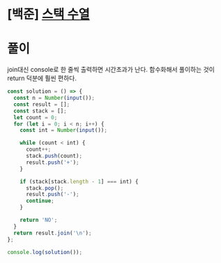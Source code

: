 # [백준] [스택 수열](https://www.acmicpc.net/problem/1874)

# 풀이
join대신 console로 한 줄씩 출력하면 시간초과가 난다.
함수화해서 풀이하는 것이 return 덕분에 훨씬 편하다.

```js
const solution = () => {
  const n = Number(input());
  const result = [];
  const stack = [];
  let count = 0;
  for (let i = 0; i < n; i++) {
    const int = Number(input());

    while (count < int) {
      count++;
      stack.push(count);
      result.push('+');
    }

    if (stack[stack.length - 1] === int) {
      stack.pop();
      result.push('-');
      continue;
    }

    return 'NO';
  }
  return result.join('\n');
};

console.log(solution());
```
